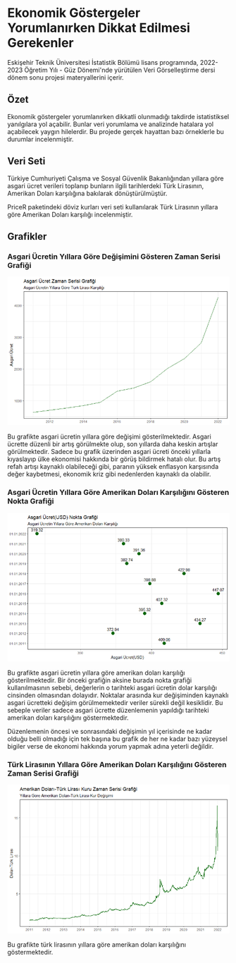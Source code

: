 # Ekonomik Göstergeler Yorumlanırken Dikkat Edilmesi Gerekenler
Eskişehir Teknik Üniversitesi İstatistik Bölümü lisans programında, 2022-2023 Öğretim Yılı - Güz Dönemi'nde yürütülen Veri Görselleştirme dersi dönem sonu projesi materyallerini içerir.

## Özet
Ekonomik göstergeler yorumlanırken dikkatli olunmadığı takdirde istatistiksel yanılgılara yol açabilir. Bunlar veri yorumlama ve analizinde hatalara yol açabilecek yaygın hilelerdir. Bu projede gerçek hayattan bazı örneklerle bu durumlar incelenmiştir.

## Veri Seti
Türkiye Cumhuriyeti Çalışma ve Sosyal Güvenlik Bakanlığından yıllara göre asgari ücret verileri toplanıp bunların ilgili tarihlerdeki Türk Lirasının, Amerikan Doları karşılığına bakılarak dönüştürülmüştür.

PriceR paketindeki döviz kurları veri seti kullanılarak Türk Lirasının yıllara göre Amerikan Doları karşılığı incelenmiştir.

## Grafikler
### Asgari Ücretin Yıllara Göre Değişimini Gösteren Zaman Serisi Grafiği
![grafik1](Grafikler/grafik1.png)

Bu grafikte asgari ücretin yıllara göre değişimi gösterilmektedir. Asgari ücrette düzenli bir artış görülmekte olup, son yıllarda daha keskin artışlar görülmektedir. Sadece bu grafik üzerinden asgari ücreti önceki yıllarla kıyaslayıp ülke ekonomisi hakkında bir görüş bildirmek hatalı olur. Bu artış refah artışı kaynaklı olabileceği gibi, paranın yüksek enflasyon karşısında değer kaybetmesi, ekonomik kriz gibi nedenlerden kaynaklı da olabilir.

### Asgari Ücretin Yıllara Göre Amerikan Doları Karşılığını Gösteren Nokta Grafiği
![grafik1](Grafikler/grafik2.png)

Bu grafikte asgari ücretin yıllara göre amerikan doları karşılığı gösterilmektedir. Bir önceki grafiğin aksine burada nokta grafiği kullanılmasının sebebi, değerlerin o tarihteki asgari ücretin dolar karşılığı cinsinden olmasından dolayıdır. Noktalar arasında kur değişiminden kaynaklı asgari ücretteki değişim görülmemektedir veriler sürekli değil kesiklidir. Bu sebeple veriler sadece asgari ücrette düzenlemenin yapıldığı tarihteki amerikan doları karşılığını göstermektedir. 


Düzenlemenin öncesi ve sonrasındaki değişimin yıl içerisinde ne kadar olduğu belli olmadığı için tek başına bu grafik de her ne kadar bazı yüzeysel bigiler verse de ekonomi hakkında yorum yapmak adına yeterli değildir.

### Türk Lirasının Yıllara Göre Amerikan Doları Karşılığını Gösteren Zaman Serisi Grafiği
![grafik1](Grafikler/grafik3.png)

Bu grafikte türk lirasının yıllara göre amerikan doları karşılığını göstermektedir. 
